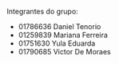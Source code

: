 Integrantes do grupo:

- 01786636 Daniel Tenorio
- 01259839 Mariana Ferreira
- 01751630 Yula Eduarda
- 01790685 Victor De Moraes
